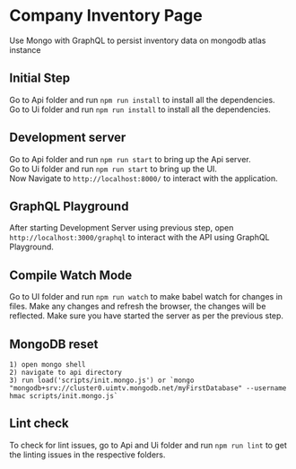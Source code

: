 # Company Inventory Page

Use Mongo with GraphQL to persist inventory data on mongodb atlas instance

## Initial Step

Go to Api folder and run `npm run install` to install all the dependencies.\
Go to Ui folder and run `npm run install` to install all the dependencies.

## Development server

Go to Api folder and run `npm run start` to bring up the Api server.\
Go to Ui folder and run `npm run start` to bring up the UI.\
Now Navigate to `http://localhost:8000/` to interact with the application.

## GraphQL Playground

After starting Development Server using previous step, open `http://localhost:3000/graphql` to interact with the API using GraphQL Playground.

## Compile Watch Mode

Go to UI folder and run `npm run watch` to make babel watch for changes in files. Make any changes and refresh the browser, the changes will be reflected. Make sure you have started the server as per the previous step.

## MongoDB reset

    1) open mongo shell
    2) navigate to api directory
    3) run load('scripts/init.mongo.js') or `mongo "mongodb+srv://cluster0.uimtv.mongodb.net/myFirstDatabase" --username hmac scripts/init.mongo.js`

## Lint check

To check for lint issues, go to Api and Ui folder and run `npm run lint` to get the linting issues in the respective folders.
